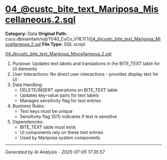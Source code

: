 # 04_@custc_bite_text_Mariposa_Miscellaneous.2.sql

**Category:** Data
**Original Path:** cuco.dbmaintain/sql/11/40_CuCo_V18.11.1/04_@custc_bite_text_Mariposa_Miscellaneous.2.sql
**File Type:** SQL script

04_@custc_bite_text_Mariposa_Miscellaneous.2.sql
1. Purpose: Updates text labels and translations in the BITE_TEXT table for UI elements
2. User Interactions: No direct user interactions - provides display text for UI
3. Data Handling:
   - DELETE/INSERT operations on BITE_TEXT table
   - Updates key-value pairs for text labels
   - Manages sensitivity flag for text entries
4. Business Rules:
   - Text keys must be unique
   - Sensitivity flag (0/1) indicates if text is sensitive
5. Dependencies:
   - BITE_TEXT table must exist
   - UI components rely on these text entries
   - Used by Mariposa system components

---
*Generated by AI Analysis - 2025-07-05 17:35:57*

